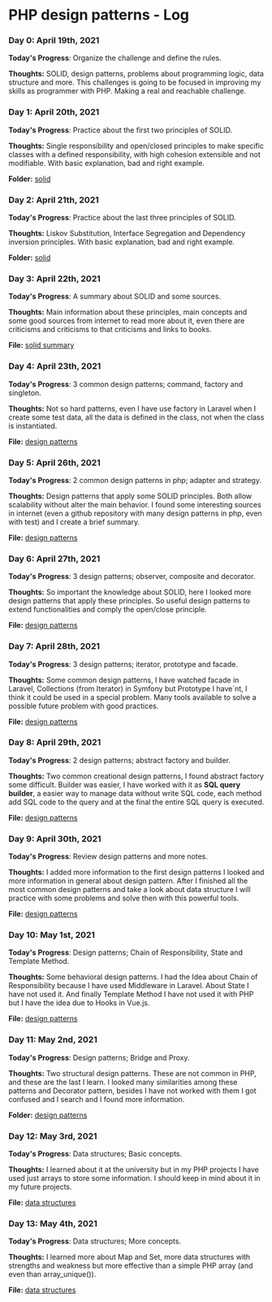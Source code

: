 # PHP design patterns - Log

### Day 0: April 19th, 2021

**Today's Progress**: Organize the challenge and define the rules.

**Thoughts:** SOLID, design patterns, problems about programming logic, data structure and more. This challenges is going to be focused in improving my skills as programmer with PHP. Making a real and reachable challenge.

### Day 1: April 20th, 2021

**Today's Progress**: Practice about the first two principles of SOLID.

**Thoughts:** Single responsibility and open/closed principles to make specific classes with a defined responsibility, with high cohesion extensible and not modifiable. With basic explanation, bad and right example.

**Folder:** [solid](solid)

### Day 2: April 21th, 2021

**Today's Progress**: Practice about the last three principles of SOLID.

**Thoughts:** Liskov Substitution, Interface Segregation and Dependency inversion principles. With basic explanation, bad and right example.

**Folder:** [solid](solid)

### Day 3: April 22th, 2021

**Today's Progress**: A summary about SOLID and some sources.

**Thoughts:** Main information about these principles, main concepts and some good sources from internet to read more about it, even there are criticisms and criticisms to that criticisms and links to books.

**File:** [solid summary](solid/0-solid-summary.md)

### Day 4: April 23th, 2021

**Today's Progress**: 3 common design patterns; command, factory and singleton.

**Thoughts:** Not so hard patterns, even I have use factory in Laravel when I create some test data, all the data is defined in the class, not when the class is instantiated.

**File:** [design patterns](design-patterns/creational)

### Day 5: April 26th, 2021

**Today's Progress**: 2 common design patterns in php; adapter and strategy.

**Thoughts:** Design patterns that apply some SOLID principles. Both allow scalability without alter the main behavior. I found some interesting sources in internet (even a github repository with many design patterns in php, even with test) and I create a brief summary.

**File:** [design patterns](design-patterns/design-patterns.md)

### Day 6: April 27th, 2021

**Today's Progress**: 3 design patterns; observer, composite and decorator.

**Thoughts:** So important the knowledge about SOLID, here I looked more design patterns that apply these principles. So useful design patterns to extend functionalities and comply the open/close principle.

**File:** [design patterns](design-patterns/design-patterns.md)

### Day 7: April 28th, 2021

**Today's Progress**: 3 design patterns; iterator, prototype and facade.

**Thoughts:** Some common design patterns, I have watched facade in Laravel, Collections (from Iterator) in Symfony but Prototype I have´nt, I think it could be used in a special problem. Many tools available to solve a possible future problem with good practices.

**File:** [design patterns](design-patterns/design-patterns.md)

### Day 8: April 29th, 2021

**Today's Progress**: 2 design patterns; abstract factory and builder.

**Thoughts:** Two common creational design patterns, I found abstract factory some difficult. Builder was easier, I have worked with it as **SQL query builder**, a easier way to manage data without write SQL code, each method add SQL code to the query and at the final the entire SQL query is executed.

**File:** [design patterns](design-patterns/design-patterns.md)

### Day 9: April 30th, 2021

**Today's Progress**: Review design patterns and more notes.

**Thoughts:** I added more information to the first design patterns I looked and more information in general about design pattern. After I finished all the most common design patterns and take a look about data structure I will practice with some problems and solve then with this powerful tools.

**File:** [design patterns](design-patterns/)

### Day 10: May 1st, 2021

**Today's Progress**: Design patterns; Chain of Responsibility, State and Template Method.

**Thoughts:** Some behavioral design patterns. I had the Idea about Chain of Responsibility because I have used Middleware in Laravel. About State I have not used it. And finally Template Method I have not used it with PHP but I have the idea due to Hooks in Vue.js.

**File:** [design patterns](design-patterns/)

### Day 11: May 2nd, 2021

**Today's Progress**: Design patterns; Bridge and Proxy.

**Thoughts:** Two structural design patterns. These are not common in PHP, and these are the last I learn. I looked many similarities among these patterns and Decorator pattern, besides I have not worked with them I got confused and I search and I found more information.

**Folder:** [design patterns](design-patterns/)

### Day 12: May 3rd, 2021

**Today's Progress**: Data structures; Basic concepts.

**Thoughts:** I learned about it at the university but in my PHP projects I have used just arrays to store some information. I should keep in mind about it in my future projects.

**File:** [data structures](data-structures.md)

### Day 13: May 4th, 2021

**Today's Progress**: Data structures; More concepts.

**Thoughts:** I learned more about Map and Set, more data structures with strengths and weakness but more effective than a simple PHP array (and even than array_unique()).

**File:** [data structures](data-structures.md)
